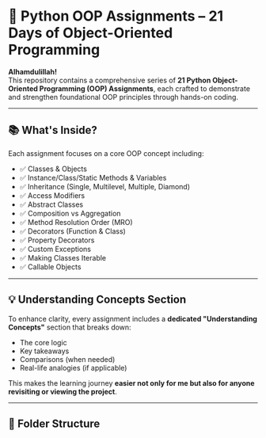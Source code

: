 # 🐍 Python OOP Assignments – 21 Days of Object-Oriented Programming

**Alhamdulillah!**  
This repository contains a comprehensive series of **21 Python Object-Oriented Programming (OOP) Assignments**, each crafted to demonstrate and strengthen foundational OOP principles through hands-on coding.

---

## 📚 What's Inside?

Each assignment focuses on a core OOP concept including:

- ✅ Classes & Objects  
- ✅ Instance/Class/Static Methods & Variables  
- ✅ Inheritance (Single, Multilevel, Multiple, Diamond)  
- ✅ Access Modifiers  
- ✅ Abstract Classes  
- ✅ Composition vs Aggregation  
- ✅ Method Resolution Order (MRO)  
- ✅ Decorators (Function & Class)  
- ✅ Property Decorators  
- ✅ Custom Exceptions  
- ✅ Making Classes Iterable  
- ✅ Callable Objects  

---

## 💡 Understanding Concepts Section

To enhance clarity, every assignment includes a **dedicated "Understanding Concepts"** section that breaks down:

- The core logic
- Key takeaways
- Comparisons (when needed)
- Real-life analogies (if applicable)

This makes the learning journey **easier not only for me but also for anyone revisiting or viewing the project**.

---

## 🔧 Folder Structure

